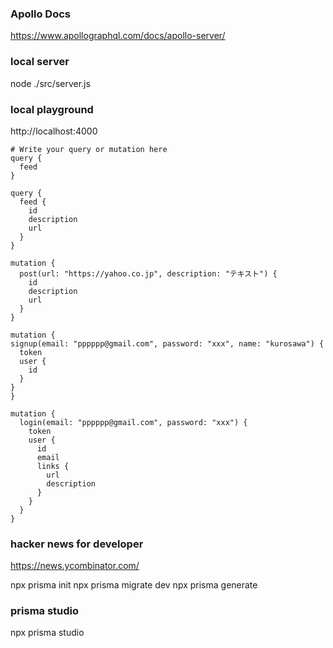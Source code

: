 ### Apollo Docs
https://www.apollographql.com/docs/apollo-server/

### local server
node ./src/server.js

### local playground
http://localhost:4000

```
# Write your query or mutation here
query {
  feed
}

query {
  feed {
    id
    description
    url
  }
}

mutation {
  post(url: "https://yahoo.co.jp", description: "テキスト") {
    id
    description
    url
  }
}

mutation {
signup(email: "pppppp@gmail.com", password: "xxx", name: "kurosawa") {
  token
  user {
    id
  }
}
}

mutation {
  login(email: "pppppp@gmail.com", password: "xxx") {
    token
    user {
      id
      email
      links {
        url
        description
      }
    }
  }
}

```

### hacker news for developer
https://news.ycombinator.com/

npx prisma init
npx prisma migrate dev
npx prisma generate

### prisma studio
npx prisma studio
